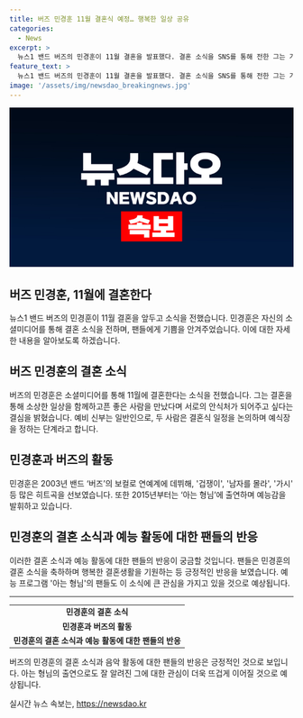 ```yaml
---
title: 버즈 민경훈 11월 결혼식 예정… 행복한 일상 공유
categories:
  - News
excerpt: >
  뉴스1 밴드 버즈의 민경훈이 11월 결혼을 발표했다. 결혼 소식을 SNS를 통해 전한 그는 가정을 이루고 소소한 일상을 함께하고픈 마음을 밝혔으며, 예비 신부는 일반인으로 알려졌다. 현재 결혼식 일정과 예식장을 논의 중이라고 전했으며, 아는 형님 출연진과 스태프들에게도 결혼 소식을 전하며 축하를 받았다. 버즈의 보컬로 데뷔한 그는 많은 히트곡을 낸 데뷔 이후, 예능 프로그램에서도 활약 중이다.
feature_text: >
  뉴스1 밴드 버즈의 민경훈이 11월 결혼을 발표했다. 결혼 소식을 SNS를 통해 전한 그는 가정을 이루고 소소한 일상을 함께하고픈 마음을 밝혔으며, 예비 신부는 일반인으로 알려졌다. 현재 결혼식 일정과 예식장을 논의 중이라고 전했으며, 아는 형님 출연진과 스태프들에게도 결혼 소식을 전하며 축하를 받았다. 버즈의 보컬로 데뷔한 그는 많은 히트곡을 낸 데뷔 이후, 예능 프로그램에서도 활약 중이다.
image: '/assets/img/newsdao_breakingnews.jpg'
---
```


<p><img src="/assets/img/newsdao_breakingnews.jpg" alt="pcversion 속보" /></p>

<h2>버즈 민경훈, 11월에 결혼한다</h2>

<p data-ke-size="size16">뉴스1 밴드 버즈의 민경훈이 11월 결혼을 앞두고 소식을 전했습니다. 민경훈은 자신의 소셜미디어를 통해 결혼 소식을 전하며, 팬들에게 기쁨을 안겨주었습니다. 이에 대한 자세한 내용을 알아보도록 하겠습니다.</p>

<h2 data-ke-size="size26">버즈 민경훈의 결혼 소식</h2>

<p data-ke-size="size16">버즈의 민경훈은 소셜미디어를 통해 11월에 결혼한다는 소식을 전했습니다. 그는 결혼을 통해 소상한 일상을 함께하고픈 좋은 사람을 만났다며 서로의 안식처가 되어주고 싶다는 결심을 밝혔습니다. 예비 신부는 일반인으로, 두 사람은 결혼식 일정을 논의하며 예식장을 정하는 단계라고 합니다.</p>

<h2 data-ke-size="size26">민경훈과 버즈의 활동</h2>

<p data-ke-size="size16">민경훈은 2003년 밴드 ‘버즈’의 보컬로 연예계에 데뷔해, '겁쟁이', '남자를 몰라', '가시' 등 많은 히트곡을 선보였습니다. 또한 2015년부터는 ‘아는 형님’에 출연하며 예능감을 발휘하고 있습니다.</p>

<h2 data-ke-size="size26">민경훈의 결혼 소식과 예능 활동에 대한 팬들의 반응</h2>

<p data-ke-size="size16">이러한 결혼 소식과 예능 활동에 대한 팬들의 반응이 궁금할 것입니다. 팬들은 민경훈의 결혼 소식을 축하하며 행복한 결혼생활을 기원하는 등 긍정적인 반응을 보였습니다. 예능 프로그램 '아는 형님'의 팬들도 이 소식에 큰 관심을 가지고 있을 것으로 예상됩니다.</p>

<hr>

<table>
  <tr>
    <td style="text-align: center; height: 17px;"><b>민경훈의 결혼 소식</b></td>
  </tr>
  <tr>
    <td style="text-align: center; height: 17px;"><b>민경훈과 버즈의 활동</b></td>
  </tr>
  <tr>
    <td style="text-align: center; height: 17px;"><b>민경훈의 결혼 소식과 예능 활동에 대한 팬들의 반응</b></td>
  </tr>
</table>

<p data-ke-size="size16">버즈의 민경훈의 결혼 소식과 음악 활동에 대한 팬들의 반응은 긍정적인 것으로 보입니다. 아는 형님의 출연으로도 잘 알려진 그에 대한 관심이 더욱 뜨겁게 이어질 것으로 예상됩니다.</p>
실시간 뉴스 속보는, <a href="https://newsdao.kr" rel="dofollow">https://newsdao.kr</a>


